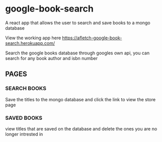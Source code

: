 # google-book-search
A react app that allows the user to search and save books to a mongo database


View the working app here https://afletch-google-book-search.herokuapp.com/

Search the google books database through googles own api, you can search for any book author and isbn number

## PAGES

### SEARCH BOOKS
Save the titles to the mongo database and click the link to view the store page

### SAVED BOOKS
view titles that are saved on the database and delete the ones you are no longer intrested in
